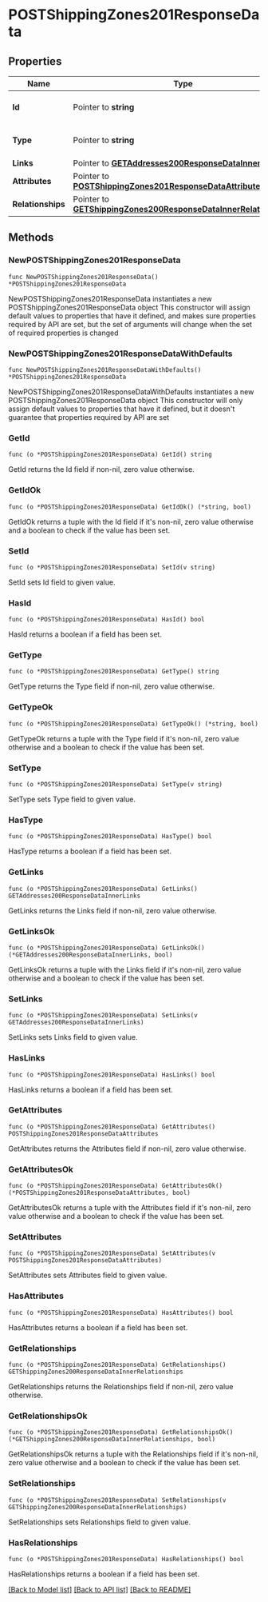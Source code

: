 # POSTShippingZones201ResponseData

## Properties

Name | Type | Description | Notes
------------ | ------------- | ------------- | -------------
**Id** | Pointer to **string** | The resource&#39;s id | [optional] 
**Type** | Pointer to **string** | The resource&#39;s type | [optional] 
**Links** | Pointer to [**GETAddresses200ResponseDataInnerLinks**](GETAddresses200ResponseDataInnerLinks.md) |  | [optional] 
**Attributes** | Pointer to [**POSTShippingZones201ResponseDataAttributes**](POSTShippingZones201ResponseDataAttributes.md) |  | [optional] 
**Relationships** | Pointer to [**GETShippingZones200ResponseDataInnerRelationships**](GETShippingZones200ResponseDataInnerRelationships.md) |  | [optional] 

## Methods

### NewPOSTShippingZones201ResponseData

`func NewPOSTShippingZones201ResponseData() *POSTShippingZones201ResponseData`

NewPOSTShippingZones201ResponseData instantiates a new POSTShippingZones201ResponseData object
This constructor will assign default values to properties that have it defined,
and makes sure properties required by API are set, but the set of arguments
will change when the set of required properties is changed

### NewPOSTShippingZones201ResponseDataWithDefaults

`func NewPOSTShippingZones201ResponseDataWithDefaults() *POSTShippingZones201ResponseData`

NewPOSTShippingZones201ResponseDataWithDefaults instantiates a new POSTShippingZones201ResponseData object
This constructor will only assign default values to properties that have it defined,
but it doesn't guarantee that properties required by API are set

### GetId

`func (o *POSTShippingZones201ResponseData) GetId() string`

GetId returns the Id field if non-nil, zero value otherwise.

### GetIdOk

`func (o *POSTShippingZones201ResponseData) GetIdOk() (*string, bool)`

GetIdOk returns a tuple with the Id field if it's non-nil, zero value otherwise
and a boolean to check if the value has been set.

### SetId

`func (o *POSTShippingZones201ResponseData) SetId(v string)`

SetId sets Id field to given value.

### HasId

`func (o *POSTShippingZones201ResponseData) HasId() bool`

HasId returns a boolean if a field has been set.

### GetType

`func (o *POSTShippingZones201ResponseData) GetType() string`

GetType returns the Type field if non-nil, zero value otherwise.

### GetTypeOk

`func (o *POSTShippingZones201ResponseData) GetTypeOk() (*string, bool)`

GetTypeOk returns a tuple with the Type field if it's non-nil, zero value otherwise
and a boolean to check if the value has been set.

### SetType

`func (o *POSTShippingZones201ResponseData) SetType(v string)`

SetType sets Type field to given value.

### HasType

`func (o *POSTShippingZones201ResponseData) HasType() bool`

HasType returns a boolean if a field has been set.

### GetLinks

`func (o *POSTShippingZones201ResponseData) GetLinks() GETAddresses200ResponseDataInnerLinks`

GetLinks returns the Links field if non-nil, zero value otherwise.

### GetLinksOk

`func (o *POSTShippingZones201ResponseData) GetLinksOk() (*GETAddresses200ResponseDataInnerLinks, bool)`

GetLinksOk returns a tuple with the Links field if it's non-nil, zero value otherwise
and a boolean to check if the value has been set.

### SetLinks

`func (o *POSTShippingZones201ResponseData) SetLinks(v GETAddresses200ResponseDataInnerLinks)`

SetLinks sets Links field to given value.

### HasLinks

`func (o *POSTShippingZones201ResponseData) HasLinks() bool`

HasLinks returns a boolean if a field has been set.

### GetAttributes

`func (o *POSTShippingZones201ResponseData) GetAttributes() POSTShippingZones201ResponseDataAttributes`

GetAttributes returns the Attributes field if non-nil, zero value otherwise.

### GetAttributesOk

`func (o *POSTShippingZones201ResponseData) GetAttributesOk() (*POSTShippingZones201ResponseDataAttributes, bool)`

GetAttributesOk returns a tuple with the Attributes field if it's non-nil, zero value otherwise
and a boolean to check if the value has been set.

### SetAttributes

`func (o *POSTShippingZones201ResponseData) SetAttributes(v POSTShippingZones201ResponseDataAttributes)`

SetAttributes sets Attributes field to given value.

### HasAttributes

`func (o *POSTShippingZones201ResponseData) HasAttributes() bool`

HasAttributes returns a boolean if a field has been set.

### GetRelationships

`func (o *POSTShippingZones201ResponseData) GetRelationships() GETShippingZones200ResponseDataInnerRelationships`

GetRelationships returns the Relationships field if non-nil, zero value otherwise.

### GetRelationshipsOk

`func (o *POSTShippingZones201ResponseData) GetRelationshipsOk() (*GETShippingZones200ResponseDataInnerRelationships, bool)`

GetRelationshipsOk returns a tuple with the Relationships field if it's non-nil, zero value otherwise
and a boolean to check if the value has been set.

### SetRelationships

`func (o *POSTShippingZones201ResponseData) SetRelationships(v GETShippingZones200ResponseDataInnerRelationships)`

SetRelationships sets Relationships field to given value.

### HasRelationships

`func (o *POSTShippingZones201ResponseData) HasRelationships() bool`

HasRelationships returns a boolean if a field has been set.


[[Back to Model list]](../README.md#documentation-for-models) [[Back to API list]](../README.md#documentation-for-api-endpoints) [[Back to README]](../README.md)


